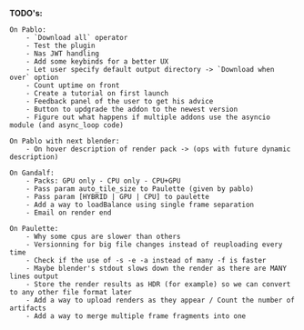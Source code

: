 **TODO's:**

    On Pablo:
        - `Download all` operator
        - Test the plugin
        - Nas JWT handling
        - Add some keybinds for a better UX
        - Let user specify default output directory -> `Download when over` option
        - Count uptime on front
        - Create a tutorial on first launch
        - Feedback panel of the user to get his advice
        - Button to updgrade the addon to the newest version
        - Figure out what happens if multiple addons use the asyncio module (and async_loop code)

    On Pablo with next blender:
        - On hover description of render pack -> (ops with future dynamic description)

    On Gandalf:
        - Packs: GPU only - CPU only - CPU+GPU
        - Pass param auto_tile_size to Paulette (given by pablo)
        - Pass param [HYBRID | GPU | CPU] to paulette
        - Add a way to loadBalance using single frame separation
        - Email on render end

    On Paulette:
        - Why some cpus are slower than others
        - Versionning for big file changes instead of reuploading every time
        - Check if the use of -s -e -a instead of many -f is faster
        - Maybe blender's stdout slows down the render as there are MANY lines output
        - Store the render results as HDR (for example) so we can convert to any other file format later
        - Add a way to upload renders as they appear / Count the number of artifacts
        - Add a way to merge multiple frame fragments into one
